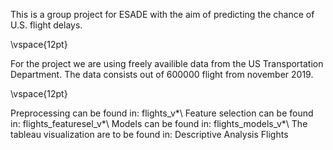 This is a group project for ESADE with the aim of predicting the chance of U.S. flight delays.

\vspace{12pt}

For the project we are using freely availible data from the US Transportation Department. The data consists out of 600000 flight from november 2019.

\vspace{12pt}

Preprocessing can be found in: flights_v*\\
Feature selection can be found in: flights_featuresel_v*\\
Models can be found in: 	flights_models_v*\\
The tableau visualization are to be found in:	Descriptive Analysis Flights

